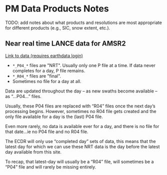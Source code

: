 # PM Data Products Notes

TODO: add notes about what products and resolutions are most appropriate for
different products (e.g., SIC, snow extent, etc.).

## Near real time LANCE data for AMSR2

[Link to data (requires earthdata login)](https://lance.nsstc.nasa.gov/amsr2-science/data/level3/seaice12/R04/hdfeos5/)

* `*_P04_*` files are "NRT". Usually only one P file at a time. If data never completes for a day, P file remains.
* `*_R04_*` files are "final".
* Sometimes no file for a day at all.

Data are updated throughout the day – as new swaths become available – as
“…P04…” files.

Usually, these P04 files are replaced with “R04” files once the next day’s
processing begins. However, sometimes no R04 file gets created and the only file
available for a day is the (last) P04 file.

Even more rarely, no data is available ever for a day, and there is no file for
that date…ie no P04 file and no R04 file.

The ECDR will only use “completed day” sets of data, this means that the latest
day for which we can use these NRT data is the day before the latest day
available from this site.

To recap, that latest-day will usually be a “R04” file, will sometimes be a
“P04” file and will rarely be missing entirely.
